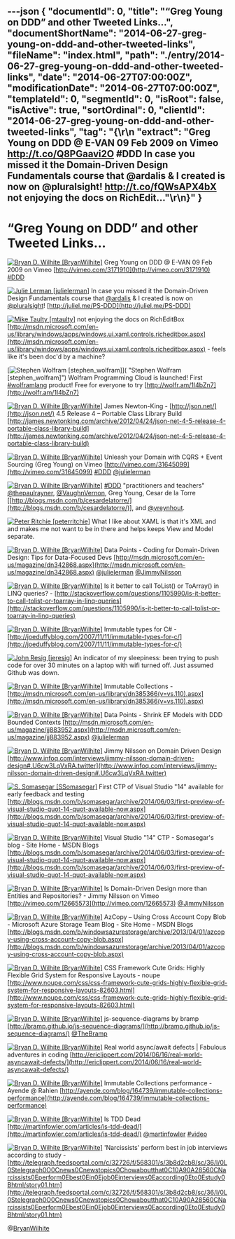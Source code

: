 ---json
{
  "documentId": 0,
  "title": "“Greg Young on DDD” and other Tweeted Links…",
  "documentShortName": "2014-06-27-greg-young-on-ddd-and-other-tweeted-links",
  "fileName": "index.html",
  "path": "./entry/2014-06-27-greg-young-on-ddd-and-other-tweeted-links",
  "date": "2014-06-27T07:00:00Z",
  "modificationDate": "2014-06-27T07:00:00Z",
  "templateId": 0,
  "segmentId": 0,
  "isRoot": false,
  "isActive": true,
  "sortOrdinal": 0,
  "clientId": "2014-06-27-greg-young-on-ddd-and-other-tweeted-links",
  "tag": "{\r\n  \"extract\": \"Greg Young on DDD @ E-VAN 09 Feb 2009 on Vimeo <http://t.co/Q8PGaavi2O> #DDD  In case you missed it the Domain-Driven Design Fundamentals course that @ardalis & I created is now on @pluralsight! <http://t.co/fQWsAPX4bX>  not enjoying the docs on RichEdit...\"\r\n}"
}
---

# “Greg Young on DDD” and other Tweeted Links…

[<img alt="Bryan D. Wilhite [BryanWilhite]" src="https://songhay.blob.core.windows.net/shared-social-twitter/BryanWilhite.jpeg">](http://songhayblog.azurewebsites.net/ "Bryan D. Wilhite [BryanWilhite]") <span>Greg Young on DDD @ E-VAN 09 Feb 2009 on Vimeo [http://vimeo.com/3171910](http://vimeo.com/3171910) [#DDD](http://search.twitter.com/search?q=%23DDD)</span>

[<img alt="Julie Lerman [julielerman]" src="https://songhay.blob.core.windows.net/shared-social-twitter/julielerman.jpeg">](http://www.thedatafarm.com/blog "Julie Lerman [julielerman]") <span>In case you missed it the Domain-Driven Design Fundamentals course that [@ardalis](http://twitter.com/ardalis) & I created is now on [@pluralsight](http://twitter.com/pluralsight)! [http://juliel.me/PS-DDD](http://juliel.me/PS-DDD)</span>

[<img alt="Mike Taulty [mtaulty]" src="https://songhay.blob.core.windows.net/shared-social-twitter/mtaulty.png">](http://mtaulty.com/ "Mike Taulty [mtaulty]") <span>not enjoying the docs on RichEditBox [http://msdn.microsoft.com/en-us/library/windows/apps/windows.ui.xaml.controls.richeditbox.aspx](http://msdn.microsoft.com/en-us/library/windows/apps/windows.ui.xaml.controls.richeditbox.aspx) - feels like it's been doc'd by a machine?</span>

[<img alt="Stephen Wolfram [stephen_wolfram]" src="https://songhay.blob.core.windows.net/shared-social-twitter/stephen_wolfram.png">]( "Stephen Wolfram [stephen_wolfram]") <span>Wolfram Programming Cloud is launched! First [#wolframlang](http://search.twitter.com/search?q=%23wolframlang) product! Free for everyone to try [http://wolfr.am/1l4bZn7](http://wolfr.am/1l4bZn7)</span>

[<img alt="Bryan D. Wilhite [BryanWilhite]" src="https://songhay.blob.core.windows.net/shared-social-twitter/BryanWilhite.jpeg">](http://songhayblog.azurewebsites.net/ "Bryan D. Wilhite [BryanWilhite]") <span>James Newton-King - [http://json.net/](http://json.net/) 4.5 Release 4 – Portable Class Library Build [http://james.newtonking.com/archive/2012/04/24/json-net-4-5-release-4-portable-class-library-build](http://james.newtonking.com/archive/2012/04/24/json-net-4-5-release-4-portable-class-library-build)</span>

[<img alt="Bryan D. Wilhite [BryanWilhite]" src="https://songhay.blob.core.windows.net/shared-social-twitter/BryanWilhite.jpeg">](http://songhayblog.azurewebsites.net/ "Bryan D. Wilhite [BryanWilhite]") <span>Unleash your Domain with CQRS + Event Sourcing (Greg Young) on Vimeo [http://vimeo.com/31645099](http://vimeo.com/31645099) [#DDD](http://search.twitter.com/search?q=%23DDD) [@julielerman](http://twitter.com/julielerman)</span>

[<img alt="Bryan D. Wilhite [BryanWilhite]" src="https://songhay.blob.core.windows.net/shared-social-twitter/BryanWilhite.jpeg">](http://songhayblog.azurewebsites.net/ "Bryan D. Wilhite [BryanWilhite]") <span>[#DDD](http://search.twitter.com/search?q=%23DDD) "practitioners and teachers" [@thepaulrayner](http://twitter.com/thepaulrayner), [@VaughnVernon](http://twitter.com/VaughnVernon), Greg Young, Cesar de la Torre [[http://blogs.msdn.com/b/cesardelatorre/](http://blogs.msdn.com/b/cesardelatorre/)], and [@yreynhout](http://twitter.com/yreynhout).</span>

[<img alt="Peter Ritchie [peterritchie]" src="https://songhay.blob.core.windows.net/shared-social-twitter/peterritchie.jpeg">](http://www.peterritchie.com/blog "Peter Ritchie [peterritchie]") <span>What I like about XAML is that it's XML and and makes me not want to be in there and helps keeps View and Model separate.</span>

[<img alt="Bryan D. Wilhite [BryanWilhite]" src="https://songhay.blob.core.windows.net/shared-social-twitter/BryanWilhite.jpeg">](http://songhayblog.azurewebsites.net/ "Bryan D. Wilhite [BryanWilhite]") <span>Data Points - Coding for Domain-Driven Design: Tips for Data-Focused Devs [http://msdn.microsoft.com/en-us/magazine/dn342868.aspx](http://msdn.microsoft.com/en-us/magazine/dn342868.aspx) [@julielerman](http://twitter.com/julielerman) [@JimmyNilsson](http://twitter.com/JimmyNilsson)</span>

[<img alt="Bryan D. Wilhite [BryanWilhite]" src="https://songhay.blob.core.windows.net/shared-social-twitter/BryanWilhite.jpeg">](http://songhayblog.azurewebsites.net/ "Bryan D. Wilhite [BryanWilhite]") <span>Is it better to call ToList() or ToArray() in LINQ queries? - [http://stackoverflow.com/questions/1105990/is-it-better-to-call-tolist-or-toarray-in-linq-queries](http://stackoverflow.com/questions/1105990/is-it-better-to-call-tolist-or-toarray-in-linq-queries)</span>

[<img alt="Bryan D. Wilhite [BryanWilhite]" src="https://songhay.blob.core.windows.net/shared-social-twitter/BryanWilhite.jpeg">](http://songhayblog.azurewebsites.net/ "Bryan D. Wilhite [BryanWilhite]") <span>Immutable types for C# - [http://joeduffyblog.com/2007/11/11/immutable-types-for-c/](http://joeduffyblog.com/2007/11/11/immutable-types-for-c/)</span>

[<img alt="John Resig [jeresig]" src="https://songhay.blob.core.windows.net/shared-social-twitter/jeresig.jpeg">](http://ejohn.org/ "John Resig [jeresig]") <span>An indicator of my sleepiness: been trying to push code for over 30 minutes on a laptop with wifi turned off. Just assumed Github was down.</span>

[<img alt="Bryan D. Wilhite [BryanWilhite]" src="https://songhay.blob.core.windows.net/shared-social-twitter/BryanWilhite.jpeg">](http://songhayblog.azurewebsites.net/ "Bryan D. Wilhite [BryanWilhite]") <span>Immutable Collections - [http://msdn.microsoft.com/en-us/library/dn385366(v=vs.110).aspx](http://msdn.microsoft.com/en-us/library/dn385366(v=vs.110).aspx)</span>

[<img alt="Bryan D. Wilhite [BryanWilhite]" src="https://songhay.blob.core.windows.net/shared-social-twitter/BryanWilhite.jpeg">](http://songhayblog.azurewebsites.net/ "Bryan D. Wilhite [BryanWilhite]") <span>Data Points - Shrink EF Models with DDD Bounded Contexts [http://msdn.microsoft.com/en-us/magazine/jj883952.aspx](http://msdn.microsoft.com/en-us/magazine/jj883952.aspx) [@julielerman](http://twitter.com/julielerman)</span>

[<img alt="Bryan D. Wilhite [BryanWilhite]" src="https://songhay.blob.core.windows.net/shared-social-twitter/BryanWilhite.jpeg">](http://songhayblog.azurewebsites.net/ "Bryan D. Wilhite [BryanWilhite]") <span>Jimmy Nilsson on Domain Driven Design [http://www.infoq.com/interviews/jimmy-nilsson-domain-driven-design#.U6cw3LqVxRA.twitter](http://www.infoq.com/interviews/jimmy-nilsson-domain-driven-design#.U6cw3LqVxRA.twitter)</span>

[<img alt="S. Somasegar [SSomasegar]" src="https://songhay.blob.core.windows.net/shared-social-twitter/SSomasegar.jpeg">](http://blogs.msdn.com/b/somasegar "S. Somasegar [SSomasegar]") <span>First CTP of Visual Studio "14" available for early feedback and testing [http://blogs.msdn.com/b/somasegar/archive/2014/06/03/first-preview-of-visual-studio-quot-14-quot-available-now.aspx](http://blogs.msdn.com/b/somasegar/archive/2014/06/03/first-preview-of-visual-studio-quot-14-quot-available-now.aspx)</span>

[<img alt="Bryan D. Wilhite [BryanWilhite]" src="https://songhay.blob.core.windows.net/shared-social-twitter/BryanWilhite.jpeg">](http://songhayblog.azurewebsites.net/ "Bryan D. Wilhite [BryanWilhite]") <span>Visual Studio "14" CTP - Somasegar's blog - Site Home - MSDN Blogs [http://blogs.msdn.com/b/somasegar/archive/2014/06/03/first-preview-of-visual-studio-quot-14-quot-available-now.aspx](http://blogs.msdn.com/b/somasegar/archive/2014/06/03/first-preview-of-visual-studio-quot-14-quot-available-now.aspx)</span>

[<img alt="Bryan D. Wilhite [BryanWilhite]" src="https://songhay.blob.core.windows.net/shared-social-twitter/BryanWilhite.jpeg">](http://songhayblog.azurewebsites.net/ "Bryan D. Wilhite [BryanWilhite]") <span>Is Domain-Driven Design more than Entities and Repositories? - Jimmy Nilsson on Vimeo [http://vimeo.com/12665573](http://vimeo.com/12665573) [@JimmyNilsson](http://twitter.com/JimmyNilsson)</span>

[<img alt="Bryan D. Wilhite [BryanWilhite]" src="https://songhay.blob.core.windows.net/shared-social-twitter/BryanWilhite.jpeg">](http://songhayblog.azurewebsites.net/ "Bryan D. Wilhite [BryanWilhite]") <span>AzCopy – Using Cross Account Copy Blob - Microsoft Azure Storage Team Blog - Site Home - MSDN Blogs [http://blogs.msdn.com/b/windowsazurestorage/archive/2013/04/01/azcopy-using-cross-account-copy-blob.aspx](http://blogs.msdn.com/b/windowsazurestorage/archive/2013/04/01/azcopy-using-cross-account-copy-blob.aspx)</span>

[<img alt="Bryan D. Wilhite [BryanWilhite]" src="https://songhay.blob.core.windows.net/shared-social-twitter/BryanWilhite.jpeg">](http://songhayblog.azurewebsites.net/ "Bryan D. Wilhite [BryanWilhite]") <span>CSS Framework Cute Grids: Highly Flexible Grid System for Responsive Layouts - noupe [http://www.noupe.com/css/css-framework-cute-grids-highly-flexible-grid-system-for-responsive-layouts-82603.html](http://www.noupe.com/css/css-framework-cute-grids-highly-flexible-grid-system-for-responsive-layouts-82603.html)</span>

[<img alt="Bryan D. Wilhite [BryanWilhite]" src="https://songhay.blob.core.windows.net/shared-social-twitter/BryanWilhite.jpeg">](http://songhayblog.azurewebsites.net/ "Bryan D. Wilhite [BryanWilhite]") <span>js-sequence-diagrams by bramp [http://bramp.github.io/js-sequence-diagrams/](http://bramp.github.io/js-sequence-diagrams/) [@TheBramp](http://twitter.com/TheBramp)</span>

[<img alt="Bryan D. Wilhite [BryanWilhite]" src="https://songhay.blob.core.windows.net/shared-social-twitter/BryanWilhite.jpeg">](http://songhayblog.azurewebsites.net/ "Bryan D. Wilhite [BryanWilhite]") <span>Real world async/await defects | Fabulous adventures in coding [http://ericlippert.com/2014/06/16/real-world-asyncawait-defects/](http://ericlippert.com/2014/06/16/real-world-asyncawait-defects/)</span>

[<img alt="Bryan D. Wilhite [BryanWilhite]" src="https://songhay.blob.core.windows.net/shared-social-twitter/BryanWilhite.jpeg">](http://songhayblog.azurewebsites.net/ "Bryan D. Wilhite [BryanWilhite]") <span>Immutable Collections performance - Ayende @ Rahien [http://ayende.com/blog/164739/immutable-collections-performance](http://ayende.com/blog/164739/immutable-collections-performance)</span>

[<img alt="Bryan D. Wilhite [BryanWilhite]" src="https://songhay.blob.core.windows.net/shared-social-twitter/BryanWilhite.jpeg">](http://songhayblog.azurewebsites.net/ "Bryan D. Wilhite [BryanWilhite]") <span>Is TDD Dead [http://martinfowler.com/articles/is-tdd-dead/](http://martinfowler.com/articles/is-tdd-dead/) [@martinfowler](http://twitter.com/martinfowler) [#video](http://search.twitter.com/search?q=%23video)</span>

[<img alt="Bryan D. Wilhite [BryanWilhite]" src="https://songhay.blob.core.windows.net/shared-social-twitter/BryanWilhite.jpeg">](http://songhayblog.azurewebsites.net/ "Bryan D. Wilhite [BryanWilhite]") <span>'Narcissists' perform best in job interviews according to study - [http://telegraph.feedsportal.com/c/32726/f/568301/s/3b8d2cb8/sc/36/l/0L0Stelegraph0O0Cnews0Cnewstopics0Chowaboutthat0C10A90A28560CNarcissists0Eperform0Ebest0Ein0Ejob0Einterviews0Eaccording0Eto0Estudy0Bhtml/story01.htm](http://telegraph.feedsportal.com/c/32726/f/568301/s/3b8d2cb8/sc/36/l/0L0Stelegraph0O0Cnews0Cnewstopics0Chowaboutthat0C10A90A28560CNarcissists0Eperform0Ebest0Ein0Ejob0Einterviews0Eaccording0Eto0Estudy0Bhtml/story01.htm)</span>

@[BryanWilhite](https://twitter.com/BryanWilhite)
